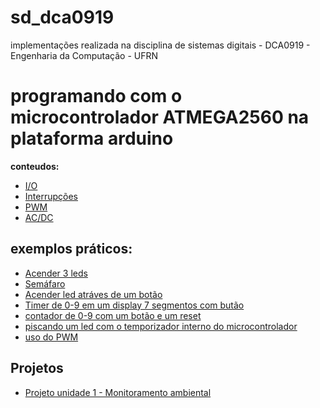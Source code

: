 # sd_dca0919
implementações realizada na disciplina de sistemas digitais - DCA0919 - Engenharia da Computação - UFRN

# programando com o microcontrolador ATMEGA2560 na plataforma arduino

**conteudos:**
- [I/O](https://github.com/CarlosG18/sd_dca0919/blob/main/conteudos/io.md)
- [Interrupções](https://github.com/CarlosG18/sd_dca0919/blob/main/conteudos/interrupcao.md)
- [PWM]()
- [AC/DC]()

## exemplos práticos: 
- [Acender 3 leds](https://github.com/CarlosG18/sd_dca0919/blob/main/examples/example1/example1.md)
- [Semáfaro](https://github.com/CarlosG18/sd_dca0919/blob/main/examples/example2/example2.md)
- [Acender led atráves de um botão](https://github.com/CarlosG18/sd_dca0919/blob/main/examples/example3/example3.md)
- [Timer de 0-9 em um display 7 segmentos com butão](https://github.com/CarlosG18/sd_dca0919/blob/main/examples/example4/example4.md)
- [contador de 0-9 com um botão e um reset](https://github.com/CarlosG18/sd_dca0919/blob/main/examples/example5/example5.md)
- [piscando um led com o temporizador interno do microcontrolador](https://github.com/CarlosG18/sd_dca0919/blob/main/examples/example6/example6.md)
- [uso do PWM](https://github.com/CarlosG18/sd_dca0919/blob/main/examples/example7/example7.md)

## Projetos 

- [Projeto unidade 1 - Monitoramento ambiental](https://github.com/CarlosG18/sd_dca0919/blob/main/projetos/uni1/projeto.md)